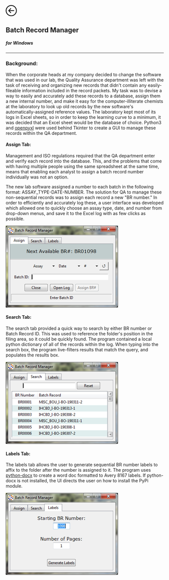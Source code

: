 <a href="index">
<img src="images/back.png" alt="Back" height="35" width="35">
</a>

## Batch Record Manager

##### for Windows
---
### Background:
When the corporate heads at my company decided to change the software that was used in our lab, the Quality Assurance department was left with the task of receiving and organizing new records that didn't contain any easily-fileable information included in the record packets. My task was to devise a way to easily and accurately add these records to a database, assign them a new internal number, and make it easy for the computer-illiterate chemists at the laboratory to look up old records by the new software's automatically-assigned reference values. The laboratory kept most of its logs in Excel sheets, so in order to keep the learning curve to a minimum, it was decided that an Excel sheet would be the database of choice. Python3 and [openpyxl](https://openpyxl.readthedocs.io/en/stable/) were used behind Tkinter to create a GUI to manage these records within the QA department.

#### Assign Tab:
Management and ISO regulations required that the QA department enter and verify each record into the database. This, and the problems that come with having multiple people using the same spreadsheet at the same time, means that enabling each analyst to assign a batch record number individually was not an option. 

The new lab software assigned a number to each batch in the following format: ASSAY_TYPE-DATE-NUMBER. The solution for QA to manage these non-sequential records was to assign each record a new "BR number." In order to efficiently and accurately log these, a user interface was developed which allowed one to quickly choose an assay type, date, and number from drop-down menus, and save it to the Excel log with as few clicks as possible.

<img src="images/BR1.PNG">

#### Search Tab:
The search tab provided a quick way to search by either BR number or Batch Record ID. This was used to reference the folder's position in the filing area, so it could be quickly found. The program contained a local python dictionary of all of the records within the log. When typing into the search box, the program live-filters results that match the query, and populates the results box.

<img src="images/BR2.PNG">


#### Labels Tab:
The labels tab allows the user to generate sequential BR number labels to affix to the folder after the number is assigned to it. The program uses [python-docx](https://python-docx.readthedocs.io/en/latest/) to create a word doc formatted to Avery 8167 labels. If python-docx is not installed, the UI directs the user on how to install the PyPi module.

<img src="images/BR3.PNG">
